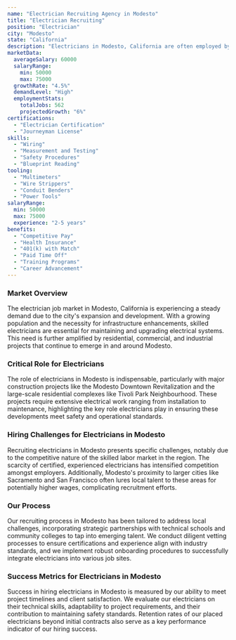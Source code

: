 ```yaml
---
name: "Electrician Recruiting Agency in Modesto"
title: "Electrician Recruiting"
position: "Electrician"
city: "Modesto"
state: "California"
description: "Electricians in Modesto, California are often employed by construction companies, commercial businesses, or they may work as independent contractors, providing electrical services for homes and businesses."
marketData:
  averageSalary: 60000
  salaryRange:
    min: 50000
    max: 75000
  growthRate: "4.5%"
  demandLevel: "High"
  employmentStats:
    totalJobs: 562
    projectedGrowth: "6%"
certifications:
  - "Electrician Certification"
  - "Journeyman License"
skills:
  - "Wiring"
  - "Measurement and Testing"
  - "Safety Procedures"
  - "Blueprint Reading"
tooling:
  - "Multimeters"
  - "Wire Strippers"
  - "Conduit Benders"
  - "Power Tools"
salaryRange:
  min: 50000
  max: 75000
  experience: "2-5 years"
benefits:
  - "Competitive Pay"
  - "Health Insurance"
  - "401(k) with Match"
  - "Paid Time Off"
  - "Training Programs"
  - "Career Advancement"
---
```


### Market Overview
The electrician job market in Modesto, California is experiencing a steady demand due to the city's expansion and development. With a growing population and the necessity for infrastructure enhancements, skilled electricians are essential for maintaining and upgrading electrical systems. This need is further amplified by residential, commercial, and industrial projects that continue to emerge in and around Modesto.

### Critical Role for Electricians
The role of electricians in Modesto is indispensable, particularly with major construction projects like the Modesto Downtown Revitalization and the large-scale residential complexes like Tivoli Park Neighbourhood. These projects require extensive electrical work ranging from installation to maintenance, highlighting the key role electricians play in ensuring these developments meet safety and operational standards.

### Hiring Challenges for Electricians in Modesto
Recruiting electricians in Modesto presents specific challenges, notably due to the competitive nature of the skilled labor market in the region. The scarcity of certified, experienced electricians has intensified competition amongst employers. Additionally, Modesto's proximity to larger cities like Sacramento and San Francisco often lures local talent to these areas for potentially higher wages, complicating recruitment efforts.

### Our Process
Our recruiting process in Modesto has been tailored to address local challenges, incorporating strategic partnerships with technical schools and community colleges to tap into emerging talent. We conduct diligent vetting processes to ensure certifications and experience align with industry standards, and we implement robust onboarding procedures to successfully integrate electricians into various job sites.

### Success Metrics for Electricians in Modesto
Success in hiring electricians in Modesto is measured by our ability to meet project timelines and client satisfaction. We evaluate our electricians on their technical skills, adaptability to project requirements, and their contribution to maintaining safety standards. Retention rates of our placed electricians beyond initial contracts also serve as a key performance indicator of our hiring success.